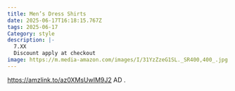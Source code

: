 ```yaml
---
title: Men’s Dress Shirts
date: 2025-06-17T16:18:15.767Z
tags: 2025-06-17
Category: style
description: |-
  7.XX
  Discount apply at checkout
image: https://m.media-amazon.com/images/I/31YzZzeG1SL._SR400,400_.jpg
---
```

https://amzlink.to/az0XMsUwIM9J2  AD
.